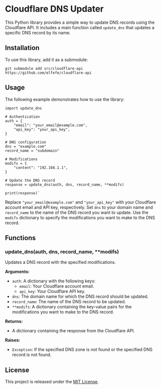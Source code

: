 Cloudflare DNS Updater
======================

This Python library provides a simple way to update DNS records using the Cloudflare API. It includes a main function called `update_dns` that updates a specific DNS record by its name.

Installation
------------

To use this library, add it as a submodule:

    git submodule add src/cloudflare-api https://github.com/elfefe/cloudflare-api

Usage
-----

The following example demonstrates how to use the library:

```
import update_dns  

# Authentication
auth = {     
    "email": "your_email@example.com",     
    "api_key": "your_api_key", 
}  

# DNS configuration
dns = "example.com" 
record_name = "subdomain"  

# Modifications 
modifs = {     
    "content": "192.168.1.1", 
}  

# Update the DNS record 
response = update_dns(auth, dns, record_name, **modifs) 

print(response)`
```
Replace `"your_email@example.com"` and `"your_api_key"` with your Cloudflare account email and API key, respectively. Set `dns` to your domain name and `record_name` to the name of the DNS record you want to update. Use the `modifs` dictionary to specify the modifications you want to make to the DNS record.

Functions
---------

### update\_dns(auth, dns, record_name, \*\*modifs)

Updates a DNS record with the specified modifications.

**Arguments:**

*   `auth`: A dictionary with the following keys:
    *   `email`: Your Cloudflare account email.
    *   `api_key`: Your Cloudflare API key.
*   `dns`: The domain name for which the DNS record should be updated.
*   `record_name`: The name of the DNS record to be updated.
*   `**modifs`: A dictionary containing the key-value pairs for the modifications you want to make to the DNS record.

**Returns:**

*   A dictionary containing the response from the Cloudflare API.

**Raises:**

*   `Exception`: If the specified DNS zone is not found or the specified DNS record is not found.

License
-------

This project is released under the [MIT License](https://opensource.org/licenses/MIT).
